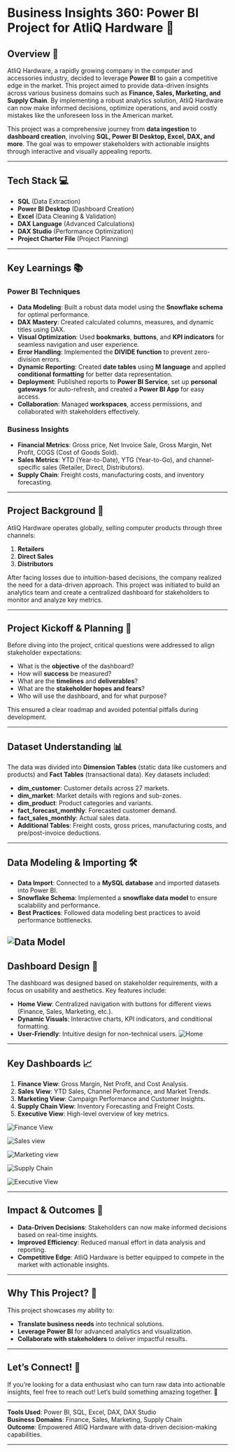 # Business Insights 360: Power BI Project for AtliQ Hardware 🚀

## Overview 🌟
AtliQ Hardware, a rapidly growing company in the computer and accessories industry, decided to leverage **Power BI** to gain a competitive edge in the market. This project aimed to provide data-driven insights across various business domains such as **Finance, Sales, Marketing, and Supply Chain**. By implementing a robust analytics solution, AtliQ Hardware can now make informed decisions, optimize operations, and avoid costly mistakes like the unforeseen loss in the American market.

This project was a comprehensive journey from **data ingestion** to **dashboard creation**, involving **SQL, Power BI Desktop, Excel, DAX, and more**. The goal was to empower stakeholders with actionable insights through interactive and visually appealing reports.

---

## Tech Stack 💻
- **SQL** (Data Extraction)
- **Power BI Desktop** (Dashboard Creation)
- **Excel** (Data Cleaning & Validation)
- **DAX Language** (Advanced Calculations)
- **DAX Studio** (Performance Optimization)
- **Project Charter File** (Project Planning)

---

## Key Learnings 📚
### Power BI Techniques
- **Data Modeling**: Built a robust data model using the **Snowflake schema** for optimal performance.
- **DAX Mastery**: Created calculated columns, measures, and dynamic titles using DAX.
- **Visual Optimization**: Used **bookmarks**, **buttons**, and **KPI indicators** for seamless navigation and user experience.
- **Error Handling**: Implemented the **DIVIDE function** to prevent zero-division errors.
- **Dynamic Reporting**: Created **date tables** using **M language** and applied **conditional formatting** for better data representation.
- **Deployment**: Published reports to **Power BI Service**, set up **personal gateways** for auto-refresh, and created a **Power BI App** for easy access.
- **Collaboration**: Managed **workspaces**, access permissions, and collaborated with stakeholders effectively.

### Business Insights
- **Financial Metrics**: Gross price, Net Invoice Sale, Gross Margin, Net Profit, COGS (Cost of Goods Sold).
- **Sales Metrics**: YTD (Year-to-Date), YTG (Year-to-Go), and channel-specific sales (Retailer, Direct, Distributors).
- **Supply Chain**: Freight costs, manufacturing costs, and inventory forecasting.

---

## Project Background 🏢
AtliQ Hardware operates globally, selling computer products through three channels:
1. **Retailers**
2. **Direct Sales**
3. **Distributors**

After facing losses due to intuition-based decisions, the company realized the need for a data-driven approach. This project was initiated to build an analytics team and create a centralized dashboard for stakeholders to monitor and analyze key metrics.

---

## Project Kickoff & Planning 📝
Before diving into the project, critical questions were addressed to align stakeholder expectations:
- What is the **objective** of the dashboard?
- How will **success** be measured?
- What are the **timelines** and **deliverables**?
- What are the **stakeholder hopes and fears**?
- Who will use the dashboard, and for what purpose?

This ensured a clear roadmap and avoided potential pitfalls during development.

---

## Dataset Understanding 📊
The data was divided into **Dimension Tables** (static data like customers and products) and **Fact Tables** (transactional data). Key datasets included:
- **dim_customer**: Customer details across 27 markets.
- **dim_market**: Market details with regions and sub-zones.
- **dim_product**: Product categories and variants.
- **fact_forecast_monthly**: Forecasted customer demand.
- **fact_sales_monthly**: Actual sales data.
- **Additional Tables**: Freight costs, gross prices, manufacturing costs, and pre/post-invoice deductions.

---

## Data Modeling & Importing 🛠️
- **Data Import**: Connected to a **MySQL database** and imported datasets into Power BI.
- **Snowflake Schema**: Implemented a **snowflake data model** to ensure scalability and performance.
- **Best Practices**: Followed data modeling best practices to avoid performance bottlenecks.

![Data Model](https://github.com/Nikhil-198/Data-Analytics-Projects/blob/18cfb5cecf40ea758e10692404654d432333eb3c/PowerBI/AtliQ%20Hardware/Project%20Snapshots/Data%20Model.png)
---

## Dashboard Design 🎨
The dashboard was designed based on stakeholder requirements, with a focus on usability and aesthetics. Key features include:
- **Home View**: Centralized navigation with buttons for different views (Finance, Sales, Marketing, etc.).
- **Dynamic Visuals**: Interactive charts, KPI indicators, and conditional formatting.
- **User-Friendly**: Intuitive design for non-technical users.
![Home](https://github.com/Nikhil-198/Data-Analytics-Projects/blob/eca32c4977ac9e9ab8f864467550773c9d4e175f/PowerBI/AtliQ%20Hardware/Project%20Snapshots/Home.png)

---

## Key Dashboards 📈
1. **Finance View**: Gross Margin, Net Profit, and Cost Analysis.
2. **Sales View**: YTD Sales, Channel Performance, and Market Trends.
3. **Marketing View**: Campaign Performance and Customer Insights.
4. **Supply Chain View**: Inventory Forecasting and Freight Costs.
5. **Executive View**: High-level overview of key metrics.


![Finance View](https://github.com/Nikhil-198/Data-Analytics-Projects/blob/eca32c4977ac9e9ab8f864467550773c9d4e175f/PowerBI/AtliQ%20Hardware/Project%20Snapshots/Finance%20View.png)

![Sales view](https://github.com/Nikhil-198/Data-Analytics-Projects/blob/eca32c4977ac9e9ab8f864467550773c9d4e175f/PowerBI/AtliQ%20Hardware/Project%20Snapshots/Sales%20View.png)

![Marketing view](https://github.com/Nikhil-198/Data-Analytics-Projects/blob/eca32c4977ac9e9ab8f864467550773c9d4e175f/PowerBI/AtliQ%20Hardware/Project%20Snapshots/Marketing%20View.png)

![Supply Chain](https://github.com/Nikhil-198/Data-Analytics-Projects/blob/eca32c4977ac9e9ab8f864467550773c9d4e175f/PowerBI/AtliQ%20Hardware/Project%20Snapshots/Supply%20Chain%20VIew.png)

![Executive View](https://github.com/Nikhil-198/Data-Analytics-Projects/blob/eca32c4977ac9e9ab8f864467550773c9d4e175f/PowerBI/AtliQ%20Hardware/Project%20Snapshots/Executive%20View.png)

---

## Impact & Outcomes 🚀
- **Data-Driven Decisions**: Stakeholders can now make informed decisions based on real-time insights.
- **Improved Efficiency**: Reduced manual effort in data analysis and reporting.
- **Competitive Edge**: AtliQ Hardware is better equipped to compete in the market with actionable insights.

---

## Why This Project? 🌟
This project showcases my ability to:
- **Translate business needs** into technical solutions.
- **Leverage Power BI** for advanced analytics and visualization.
- **Collaborate with stakeholders** to deliver impactful results.

---

## Let’s Connect! 🤝
If you’re looking for a data enthusiast who can turn raw data into actionable insights, feel free to reach out! Let’s build something amazing together. 🚀

---

**Tools Used**: Power BI, SQL, Excel, DAX, DAX Studio  
**Business Domains**: Finance, Sales, Marketing, Supply Chain  
**Outcome**: Empowered AtliQ Hardware with data-driven decision-making capabilities.  

---

